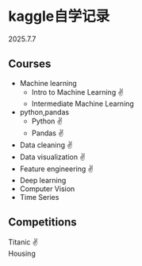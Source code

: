 # kaggle自学记录  
2025.7.7
## Courses
- Machine learning  
  - Intro to Machine Learning ✌  
  - Intermediate Machine Learning  
- python,pandas  
  - Python ✌  
  - Pandas ✌  
- Data cleaning ✌  
- Data visualization ✌  
- Feature engineering ✌    
- Deep learning  
- Computer Vision  
- Time Series  

## Competitions
Titanic ✌  
Housing  